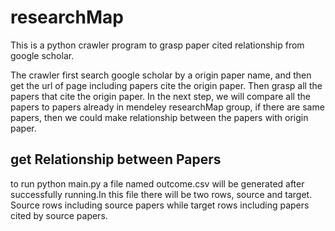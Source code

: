 # researchMap
This is a python crawler program to grasp paper cited relationship from google scholar. 

The crawler first search google scholar by a origin paper name, and then get the url of page including papers cite the origin paper. Then grasp all the papers that cite the origin paper. In the next step, we will compare all the papers to papers already in mendeley researchMap group, if there are same papers, then we could make relationship between the papers with origin paper.

## get Relationship between Papers
to run 
                python main.py
a file named outcome.csv will be generated after successfully running.In this file there will be two rows, source and target. Source rows including source papers while target rows including papers cited by source papers.
